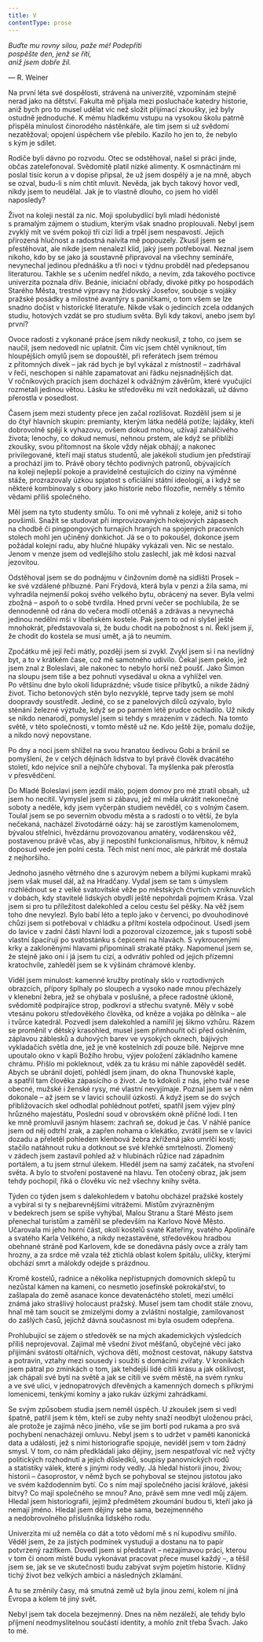 ```yaml
---
title: V
contentType: prose
---
```


<section>

_Buďte mu rovny silou, paže mé! Podepříti  
pospěšte den, jenž se řítí,  
aniž jsem dobře žil._

— R. Weiner

</section>

<section>

Na první léta své dospělosti, strávená na univerzitě, vzpomínám stejně nerad jako na dětství. Fakulta mě přijala mezi posluchače katedry historie, aniž bych pro to musel udělat víc než složit přijímací zkoušky, jež byly ostudně jednoduché. K mému hladkému vstupu na vysokou školu patrně přispěla minulost činorodého nástěnkáře, ale tím jsem si už svědomí nezatěžoval; opojení úspěchem vše přebilo. Kazilo ho jen to, že nebylo s kým je sdílet.

Rodiče byli dávno po rozvodu. Otec se odstěhoval, našel si práci jinde, občas zatelefonoval. Svědomitě platil nízké alimenty. K osmnáctinám mi poslal tisíc korun a v dopise připsal, že už jsem dospělý a je na mně, abych se ozval, budu-li s ním chtít mluvit. Nevěda, jak bych takový hovor vedl, nikdy jsem to neudělal. Jak je to vlastně dlouho, co jsem ho viděl naposledy?

Život na koleji nestál za nic. Moji spolubydlící byli mladí hédonisté s pramalým zájmem o studium, kterým však snadno proplouvali. Nebyl jsem zvyklý mít ve svém pokoji tři cizí lidi a trpěl jsem nespavostí. Jejich přirozená hlučnost a radostná naivita mě popouzely. Zkusil jsem se přestěhovat, ale nikde jsem nenalezl klid, jaký jsem potřeboval. Neznal jsem nikoho, kdo by se jako já soustavně připravoval na všechny semináře, nevynechal jedinou přednášku a tři noci v týdnu probděl nad předepsanou literaturou. Takhle se s učením nedřel nikdo, a nevím, zda takového poctivce univerzita poznala dřív. Beánie, iniciační obřady, divoké pitky po hospodách Starého Města, trestné výpravy na židovský Josefov, souboje s vojáky pražské posádky a milostné avantýry s paničkami, o tom všem se lze snadno dočíst v historické literatuře. Nikde však o jedincích zcela oddaných studiu, hotových vzdát se pro studium světa. Byli kdy takoví, anebo jsem byl první?

Ovoce radosti z vykonané práce jsem nikdy neokusil, z toho, co jsem se naučil, jsem nedovedl nic uplatnit. Čím víc jsem chtěl vyniknout, tím hloupějších omylů jsem se dopouštěl, při referátech jsem trémou z přítomných dívek – jak rád bych je byl vykázal z místnosti! – zadrhával v řeči, neschopen si náhle zapamatovat ani řádku nejsnadnějších dat. V ročníkových pracích jsem docházel k odvážným závěrům, které vyučující rozmetali jedinou větou. Lásku ke středověku mi vzít nedokázali, už dávno přerostla v posedlost.

Časem jsem mezi studenty přece jen začal rozlišovat. Rozdělil jsem si je do čtyř hlavních skupin: premianty, kterým látka nedělá potíže; lajdáky, kteří dobrovolně spějí k vyhazovu, ovšem dokud mohou, užívají zahálčivého života; lenochy, co dokud nemusí, nehnou prstem, ale když se přiblíží zkoušky, svou přítomnost na škole vždy nějak obhájí; a nakonec privilegované, kteří mají status studentů, ale jakékoli studium jen předstírají a prochází jim to. Právě obory těchto podivných patronů, obývajících na koleji nejlepší pokoje a pravidelně cestujících do ciziny na výměnné stáže, prozrazovaly úzkou spjatost s oficiální státní ideologií, a i když se některé kombinovaly s obory jako historie nebo filozofie, neměly s těmito vědami příliš společného.

Měl jsem na tyto studenty smůlu. To oni mě vyhnali z koleje, aniž si toho povšimli. Snažit se studovat při improvizovaných hokejových zápasech na chodbě či pingpongových turnajích hraných na spojených pracovních stolech mohl jen učiněný donkichot. Já se o to pokoušel, dokonce jsem požádal kolejní radu, aby hlučné hlupáky vykázali ven. Nic se nestalo. Jenom v menze jsem od vedlejšího stolu zaslechl, jak mě kdosi nazval jezovitou.

Odstěhoval jsem se do podnájmu v činžovním domě na sídlišti Prosek – ke své vzdálené příbuzné. Paní Frýdová, která byla v penzi a žila sama, mi vyhradila nejmenší pokoj svého velkého bytu, obrácený na sever. Byla velmi zbožná – aspoň to o sobě tvrdila. Hned první večer se pochlubila, že se dennodenně od rána do večera modlí otčenáš a zdrávas a nevynechá jedinou nedělní mši v libeňském kostele. Pak jsem to od ní slyšel ještě mnohokrát, představovala si, že budu chodit na pobožnost s ní. Řekl jsem jí, že chodit do kostela se musí umět, a já to neumím.

Zpočátku mě její řeči mátly, později jsem si zvykl. Zvykl jsem si i na nevlídný byt, a to v krátkém čase, což mě samotného udivilo. Čekal jsem peklo, jež jsem znal z Boleslavi, ale nakonec to nebylo horší než poušť. Jako Šimon na sloupu jsem tiše a bez pohnutí vysedával u okna a vyhlížel ven. Po většinu dne bylo okolí liduprázdné; všude tisíce příbytků, a nikde žádný život. Ticho betonových stěn bylo nezvyklé, teprve tady jsem se mohl doopravdy soustředit. Jediné, co se z panelových dílců ozývalo, bylo sténání železné výztuže, když se po parném létě prudce ochladilo. Už nikdy se nikdo nenarodí, pomyslel jsem si tehdy s mrazením v zádech. Na tomto světě, v této společnosti, v tomto městě už ne. Kdo ještě žije, pomalu dožije, a nikdo nový nepovstane.

Po dny a noci jsem shlížel na svou hranatou šedivou Gobi a bránil se pomyšlení, že v celých dějinách lidstva to byl právě člověk dvacátého století, kdo nejvíce snil a nejhůře chyboval. Ta myšlenka pak přerostla v přesvědčení.

Do Mladé Boleslavi jsem jezdil málo, pojem domov pro mě ztratil obsah, už jsem ho necítil. Vymyslel jsem si zábavu, jež mi měla ukrátit nekonečné soboty a neděle, kdy jsem vyčerpán studiem nevěděl, co s volným časem. Toulal jsem se po severním obvodu města a s radostí o to větší, že byla nečekaná, nacházel životodárné oázy: háj se zarostlým kamenolomem, bývalou střelnici, hvězdárnu provozovanou amatéry, vodárenskou věž, postavenou právě včas, aby ji nepostihl funkcionalismus, hřbitov, k němuž doposud vede jen polní cesta. Těch míst není moc, ale párkrát mě dostala z nejhoršího.

Jednoho jasného větrného dne s azurovým nebem a bílými kupkami mraků jsem však musel dál, až na Hradčany. Vydal jsem se tam s úmyslem rozhlédnout se z velké svatovítské věže po městských čtvrtích vzniknuvších v dobách, kdy stavitelé lidských obydlí ještě nepohrdali pojmem Krása. Vzal jsem si pro tu příležitost dalekohled a celou cestu šel pěšky. Na věž jsem toho dne nevylezl. Bylo babí léto a teplo jako v červenci, po dvouhodinové chůzi jsem si potřeboval v chládku a přítmí kostela odpočinout. Usedl jsem do lavice v zadní části hlavní lodi a pozoroval cizozemce, jak s tupostí sobě vlastní špacírují po svatostánku s čepicemi na hlavách. S vykroucenými krky a zakloněnými hlavami připomínali strakaté ptáky. Napomenul jsem se, že stejně jako oni i já jsem tu cizí, a odvrátiv pohled od jejich přízemní kratochvíle, zahleděl jsem se k výšinám chrámové klenby.

Viděl jsem minulost: kamenné kružby protínaly sklo v roztodivných obrazcích, přípory šplhaly po sloupech a vysoko nade mnou přecházely v klenební žebra, jež se ohýbala v poslušné, a přece radostné úkloně, svědomitě podpírajíce strop, podkroví a střechu svatyně. Měly v sobě vtesánu pokoru středověkého člověka, od kněze a vojáka po dělníka – ale i tvůrce katedrál. Pozvedl jsem dalekohled a namířil jej šikmo vzhůru. Rázem se proměnil v dětský krasohled, musel jsem přimhouřit oči před oslněním, záplavou záblesků a duhových barev ve vysokých oknech, bájivých vykladačích světla dne, jež je vně kostelních zdí pouze bílé. Nejprve mne upoutalo okno v kapli Božího hrobu, výjev položení základního kamene chrámu. Přišlo mi pokleknout, vděk za tu krásu mi ná­hle zapověděl sedět. Abych se ubránil dojetí, pohlédl jsem jinam, do okna Thunovské kaple, a spatřil tam člověka zápasícího o život. Je to kdokoli z nás, jeho tvář nese obecné, mužské i ženské rysy, mé vlastní nevyjímaje. Poznal jsem se v něm dokonale – až jsem se v lavici schoulil úzkostí. A když jsem se do svých přibližovacích skel odhodlal pohlédnout potřetí, spatřil jsem výjev plný hrůzného majestátu, Poslední soud v obrovském okně příčné lodi. I ten ke mně promluvil jasným hlasem: zachraň se, dokud je čas. V náhlé panice jsem od něj odtrhl zrak, a zapřen nohama o klekátko, zvrátil jsem se v lavici dozadu a přeletěl pohledem klenbová žebra zkřížená jako umrlčí kosti; stačilo natáhnout ruku a dotknout se své křehké smrtelnosti. Zlomený v zádech jsem zastavil pohled až v hlubinách růžice nad západním portálem, a tu jsem strnul úlekem. Hleděl jsem na samý začátek, na stvoření světa. A bylo to stvoření postavené na hlavu. Ten otočený obraz, jak jsem tehdy pochopil, říká o člověku víc než všechny knihy světa.

Týden co týden jsem s dalekohledem v batohu obcházel pražské kostely a vybíral si ty s nejbarevnějšími vitrážemi. Místům zvýrazněným v bedekrech jsem se spíše vyhýbal, Malou Stranu a Staré Město jsem přenechal turistům a zaměřil se především na Karlovo Nové Město. Učarovala mi jeho horní část, okolí kostelů svaté Kateřiny, svatého Apolináře a svatého Karla Velikého, a nikdy nezastavěné, středověkou hradbou obehnané stráně pod Karlovem, kde se donedávna pásly ovce a zrály tam hrozny, a za srdce mě vzala též ztichlá oblast kolem špitálu, uličky, kterými obchází smrt a málokdy odejde s prázdnou.

</section>

<section>

Kromě kostelů, radnice a několika nepřístupných domovních sklepů tu nezůstal kámen na kameni, co nesmetlo josefínské pokrokářství, to zašlapala do země asanace konce devatenáctého století, mezi umělci známá jako strašlivý holocaust pražský. Musel jsem tam chodit stále znovu, hnal mě tam soucit se zmizelými domy a zvláštní nostalgie, zamilovanost do zašlých časů, jejichž dávná současnost mi byla osudem odepřena.

Prohlubující se zájem o středověk se na mých akademických výsledcích příliš neprojevoval. Zajímal mě všední život měšťanů, obyčejné věci jako přijímání svátostí oltářních, výchova dětí, možnost cestovat, nákupy šatstva a potravin, vztahy mezi sousedy i soužití s domácími zvířaty. V kronikách jsem pátral po zmínkách o tom, jak tehdejší lidé cítili krásu a jak ošklivost, jak chápali své bytí na světě a jak se cítili ve svém městě, na svém rynku a ve své ulici, v jednopatrových dřevěných a kamenných domech s příkrými lomenicemi, tenkými komíny a jako rukáv úzkými zahrádkami.

</section>

<section>

Se svým způsobem studia jsem neměl úspěch. U zkoušek jsem si vedl špatně, patřil jsem k těm, kteří se zuby nehty snaží neodbýt uloženou práci, ale protože je zajímá něco jiného, vše se jim bortí pod rukama a pro svá pochybení nenacházejí omluvu. Nebyl jsem s to udržet v paměti kanonická data a události, jež s nimi histo­riografie spojuje, neviděl jsem v tom žádný smysl. V tom, co nám předkládali jako dějiny, jsem nespatřoval víc než výčty politických rozhodnutí a jejich důsledků, soupisy panovnických rodů a statistiky válek, které s jinými rody vedly. Já hledal historii jinou, živou; historii – časoprostor, v němž bych se pohyboval se stejnou jistotou jako ve svém každodenním bytí. Co s ním mají společného jacísi králové, jakési bitvy? Co mají společného se mnou? Ano, právě sem mne vedl můj zájem. Hledal jsem historiografii, jejímž předmětem zkoumání budou ti, kteří jako já nemají jméno. Hledal jsem dějiny sebe sama, bezejmenného a nedobrovolného příslušníka lidského rodu.

Univerzita mi už neměla co dát a toto vědomí mě s ní kupodivu smířilo. Věděl jsem, že za jistých podmínek vystuduji a dostanu na to papír potvrzený razítkem. Dovedl jsem si představit – nezajímavou práci, kterou v tom či onom místě budu vykonávat pracovat přece musel každý –, a těšil jsem se, jak se ve skutečnosti budu zabývat svým pojetím historie. Klidný tichý život bez velkých ambicí a následných zklamání.

A tu se změnily časy, má smutná země už byla jinou zemí, kolem ní jiná Evropa a kolem té jiný svět.

Nebyl jsem tak docela bezejmenný. Dnes na něm nezáleží, ale tehdy bylo příjmení neodmyslitelnou součástí identity, a mohlo znít třeba Švach. Jako to mé.

</section>
